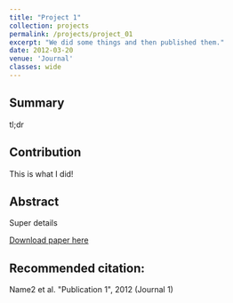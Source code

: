 ```yaml
---
title: "Project 1"
collection: projects
permalink: /projects/project_01
excerpt: "We did some things and then published them."
date: 2012-03-20
venue: 'Journal'
classes: wide
---
```

## Summary
tl;dr

## Contribution
This is what I did!

## Abstract
Super details

[Download paper here](https://www.paper.link/)

## Recommended citation:
Name2 et al. "Publication 1", 2012 (Journal 1)